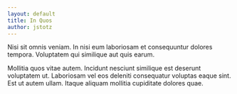 ```yaml
---
layout: default
title: In Quos
author: jstotz
---
```


Nisi sit omnis veniam. In nisi eum laboriosam et consequuntur dolores tempora. Voluptatem qui similique aut quis earum.

Mollitia quos vitae autem. Incidunt nesciunt similique est deserunt voluptatem ut. Laboriosam vel eos deleniti consequatur voluptas eaque sint. Est ut autem ullam. Itaque aliquam mollitia cupiditate dolores quae.
